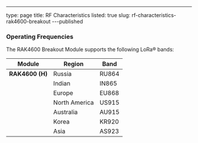 ---
type: page
title: RF Characteristics
listed: true
slug: rf-characteristics-rak4600-breakout
---published

### Operating Frequencies

The RAK4600 Breakout Module supports the following LoRa® bands:

| **Module** | **Region** | **Band** | 
| ---- | ---- | ---- | 
| **RAK4600 (H)** | Russia | RU864 | 
|  | Indian | IN865 | 
|  | Europe | EU868 | 
|  | North America | US915 | 
|  | Australia | AU915 | 
|  | Korea | KR920 | 
|  | Asia | AS923 | 


